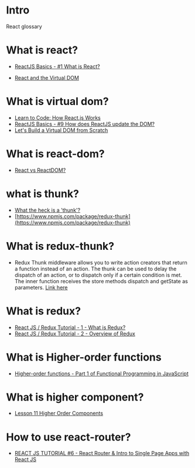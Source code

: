 # Intro
React glossary

# What is react?
* [ReactJS Basics - #1 What is React?](https://www.youtube.com/watch?v=JPT3bFIwJYA)

* [React and the Virtual DOM](https://www.youtube.com/watch?v=BYbgopx44vo)

# What is virtual dom?
* [Learn to Code: How React.js Works](https://www.youtube.com/watch?v=mLMfx8BEt8g)
* [ReactJS Basics - #9 How does ReactJS update the DOM?](https://www.youtube.com/watch?v=Iw2BLUjQo1E)
* [Let's Build a Virtual DOM from Scratch](https://www.youtube.com/watch?v=l2Tu0NqH0qU)

# What is react-dom?
* [React vs ReactDOM?](https://stackoverflow.com/questions/34114350/react-vs-reactdom)

# what is thunk?
* [What the heck is a 'thunk'?](https://daveceddia.com/what-is-a-thunk/)
* [https://www.npmjs.com/package/redux-thunk](https://www.npmjs.com/package/redux-thunk)

# What is redux-thunk?
* Redux Thunk middleware allows you to write action creators that return a function instead of an action. The thunk can be used to delay the dispatch of an action, or to dispatch only if a certain condition is met. The inner function receives the store methods dispatch and getState as parameters. [Link here](https://www.npmjs.com/package/redux-thunk)

# What is redux?
* [React JS / Redux Tutorial - 1 - What is Redux?](https://www.youtube.com/watch?v=DiLVAXlVYR0)
* [React JS / Redux Tutorial - 2 - Overview of Redux](https://www.youtube.com/watch?v=F59Z80p1Bcw)

# What is Higher-order functions
* [Higher-order functions - Part 1 of Functional Programming in JavaScript](https://www.youtube.com/watch?v=BMUiFMZr7vk)

# What is higher component?
* [Lesson 11 Higher Order Components](https://www.youtube.com/watch?v=Yfr-gUAfyw8)

# How to use react-router?
* [REACT JS TUTORIAL #6 - React Router & Intro to Single Page Apps with React JS](https://www.youtube.com/watch?v=1iAG6h9ff5s)
